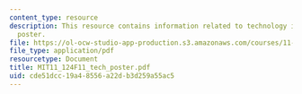 ```yaml
---
content_type: resource
description: This resource contains information related to technology in education
  poster.
file: https://ol-ocw-studio-app-production.s3.amazonaws.com/courses/11-124-introduction-to-education-looking-forward-and-looking-back-on-education-fall-2011/cde51dcc19a48556a22db3d259a55ac5_MIT11_124F11_tech_poster.pdf
file_type: application/pdf
resourcetype: Document
title: MIT11_124F11_tech_poster.pdf
uid: cde51dcc-19a4-8556-a22d-b3d259a55ac5
---
```

